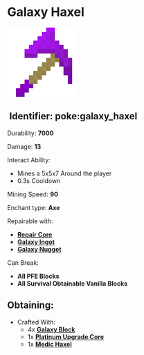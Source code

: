 # Galaxy Haxel

![](https://github.com/ItsMePok/PFE/blob/wikiAssets/wikiMain/galaxy_haxel.png?raw=true)

## <img src="https://minecraft.wiki/images/Name_Tag_JE2_BE2.png?cbdc1" alt="" data-size="line"> Identifier: **poke:galaxy\_haxel**

Durability: **7000**

Damage: **13**

Interact Ability:

* Mines a 5x5x7 Around the player
* 0.3s Cooldown

Mining Speed: **90**

Enchant type: **Axe**

Repairable with:

* [**Repair Core**](https://pfewiki.gitbook.io/home/items/cores/repair-core)
* [**Galaxy Ingot**](https://pfewiki.gitbook.io/home/items/ingots/galaxy-ingot)
* [**Galaxy Nugget**](https://pfewiki.gitbook.io/home/items/nuggets/galaxy-nugget)

Can Break:

* **All PFE Blocks**
* **All Survival Obtainable Vanilla Blocks**

## Obtaining:

* Crafted With:
  * 4x [**Galaxy Block**](https://pfewiki.gitbook.io/home/blocks/ore-blocks/galaxy-block)
  * 1x [**Platinum Upgrade Core**](https://github.com/ItsMePok/PFE/wiki/Platinum-Upgrade-Core)
  * 1x [**Medic Haxel**](https://github.com/ItsMePok/PFE/wiki/Medic-Haxel)
